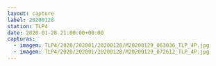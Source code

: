 ```yaml
---
layout: capture
label: 20200128
station: TLP4
date: 2020-01-28 21:00:00+00:00
capturas:
  - imagem: TLP4/2020/202001/20200128/M20200129_063036_TLP_4P.jpg
  - imagem: TLP4/2020/202001/20200128/M20200129_072612_TLP_4P.jpg
---
```

